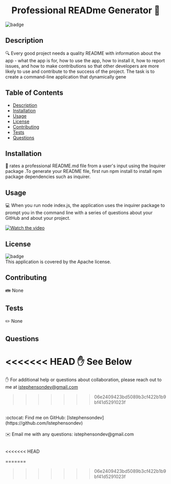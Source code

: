 
<h1 align="center">Professional READme Generator 👋</h1>
  
![badge](https://img.shields.io/badge/license-Apache-brightgreen)<br />
## Description
🔍 Every good project needs a quality README with information about the app - what the app is for, how to use the app, how to install it, how to report issues, and how to make contributions so that other developers are more likely to use and contribute to the success of the project. The task is to create a command-line application that dynamically gene
## Table of Contents
- [Description](#description)
- [Installation](#installation)
- [Usage](#usage)
- [License](#license)
- [Contributing](#contributing)
- [Tests](#tests)
- [Questions](#questions)
## Installation
💾 rates a professional README.md file from a user's input using the Inquirer package .To generate your README file, first run npm install to  install npm package dependencies such as inquirer.
## Usage
💻 When you run node index.js, the application uses the inquirer package to prompt you in the command line with a series of questions about your GitHub and about your project.

[![Watch the video](https://i.imgur.com/vKb2F1B.png)](https://youtu.be/UjMwe1QDGz0)

## License
![badge](https://img.shields.io/badge/license-Apache-brightgreen)
<br />
This application is covered by the Apache license. 
## Contributing
👪 None
## Tests
✏️ None
## Questions
<<<<<<< HEAD
✋ See Below<br />
=======
✋ For additional help or questions about collaboration, please reach out to me at istephensondev@gmail.com<br />
>>>>>>> 06e2409423bd5089b3cf422b1b9bf41d5291023f
<br />
:octocat: Find me on GitHub: [Istephensondev](https://github.com/Istephensondev)<br />
<br />
✉️ Email me with any questions: istephensondev@gmail.com<br /><br />

<<<<<<< HEAD
    
=======
    
>>>>>>> 06e2409423bd5089b3cf422b1b9bf41d5291023f

